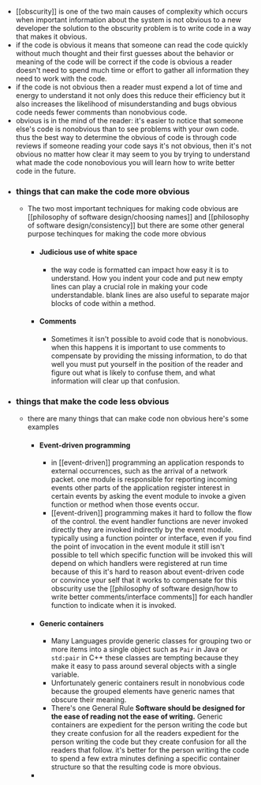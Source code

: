- [[obscurity]] is one of the two main causes of complexity which occurs when important information about the system is not obvious to a new developer the solution to the obscurity problem is to write code in a way that makes it obvious.
- if the code is obvious it means that someone can read the code quickly without much thought and their first guesses about the behavior or meaning of the code will be correct if the code is obvious a reader doesn't need to spend much time or effort to gather all information they need to work with the code.
- if the code is not obvious then a reader must expend a lot of time and energy to understand it not only does this reduce  their efficiency but it also increases the likelihood of misunderstanding and bugs obvious code needs fewer comments than nonobvious code.
- obvious is in the mind of the reader: it's easier to notice that someone else's code is nonobvious than to see problems with your own code. thus the best way to determine the obvious of code is through code reviews if someone reading your code says it's not obvious, then it's not obvious no matter how clear it may seem to you by trying to understand what made the code nonobovious you will learn how to write better code in the future.
- ### things that can make the code more obvious
	- The two most important techniques for making code obvious are [[philosophy of software design/choosing names]] and [[philosophy of software design/consistency]] but there are some other general purpose techinques for making the code more obvious
		- #### Judicious use of white space
			- the way code is formatted can impact how easy it is to understand. How you indent your code and put new empty lines can play a crucial role in making your code understandable. blank lines are also useful to separate major blocks of code within a method.
		- #### Comments
			- Sometimes it isn't possible to avoid code that is nonobvious. when this happens it is important to use comments to compensate by providing the missing information, to do that well you must put yourself in the position of the reader and figure out what is likely to confuse them, and what information will clear up that confusion.
- ### things that make the code less obvious
	- there are many things that can make code non obvious here's some examples
		- #### Event-driven programming
			- in [[event-driven]] programming an application responds to external occurrences, such as the arrival of a network packet. one module is responsible for reporting incoming events other parts of the application register interest in certain events by asking the event module to invoke a given function or method when those events occur.
			- [[event-driven]] programming makes it hard to follow the flow of the control. the event handler functions are never invoked directly they are invoked indirectly by the event module. typically using a function pointer or interface, even if you find the point of invocation in the event module it still isn't possible to tell which specific function will be invoked this will depend on which handlers were registered at run time because of this it's hard to reason about event-driven code or convince your self that it works to compensate for this obscurity use the [[philosophy of software design/how to write better comments/interface comments]] for each handler function to indicate when it is invoked.
		- #### Generic containers
			- Many Languages provide generic classes for grouping two or more items into a single object such as `Pair` in Java or `std:pair` in C++ these classes are tempting because they make it easy to pass around several objects with a single variable.
			- Unfortunately generic containers result in nonobvious code because the grouped elements have generic names that obscure their meaning.
			- There's one General Rule **Software should be designed for the ease of reading not the ease of writing.** Generic containers are expedient for the person writing the code but they create confusion for all the readers expedient for the person writing the code but they create confusion for all the readers that follow. it's better for the person writing the code to spend a few extra minutes defining a specific container structure so that the resulting code is more obvious.
		-